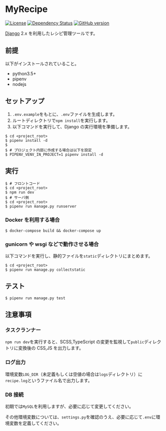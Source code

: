 # MyRecipe

[![License](https://img.shields.io/badge/License-BSD%203--Clause-blue.svg)](https://github.com/gotoeveryone/myrecipe/blob/master/LICENSE)
[![Dependency Status](https://beta.gemnasium.com/badges/github.com/gotoeveryone/myrecipe.svg)](https://beta.gemnasium.com/projects/github.com/gotoeveryone/myrecipe)
[![GitHub version](https://badge.fury.io/gh/gotoeveryone%2Fmyrecipe.svg)](https://badge.fury.io/gh/gotoeveryone%2Fmyrecipe)

[Django](https://github.com/django/django) 2.x を利用したレシピ管理ツールです。

## 前提

以下がインストールされていること。

*   python3.5+
*   pipenv
*   nodejs

## セットアップ

1.  `.env.example`をもとに、`.env`ファイルを生成します。
2.  ルートディレクトリで`npm install`を実行します。
3.  以下コマンドを実行して、Django の実行環境を準備します。

```
$ cd <project_root>
$ pipenv install -d
$
$ # プロジェクト内部に作成する場合は以下を設定
$ PIPENV_VENV_IN_PROJECT=1 pipenv install -d
```

## 実行

```
$ # フロントコード
$ cd <project_root>
$ npm run dev
$ # サーバ側
$ cd <project_root>
$ pipenv run manage.py runserver
```

### Docker を利用する場合

```
$ docker-compose build && docker-compose up
```

### gunicorn や wsgi などで動作させる場合

以下コマンドを実行し、静的ファイルを`static`ディレクトリにまとめます。

```
$ cd <project_root>
$ pipenv run manage.py collectstatic
```

## テスト

```
$ pipenv run manage.py test
```

## 注意事項

### タスクランナー

`npm run dev`を実行すると、SCSS,TypeScript の変更を監視して`public`ディレクトリに変換後の CSS,JS を出力します。

### ログ出力

環境変数`LOG_DIR`（未定義もしくは空値の場合は`logs`ディレクトリ）に`recipe.log`というファイル名で出力します。

### DB 接続

初期では`MySQL`を利用しますが、必要に応じて変更してください。

その他環境変数については、`settings.py`を確認のうえ、必要に応じて`.env`に環境変数を定義してください。
